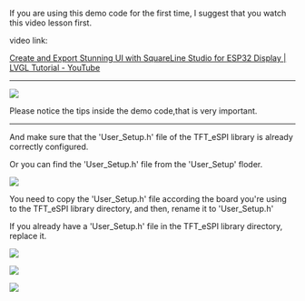 If you are using this demo code for the first time, I suggest that you watch this video lesson first.

video link:

[Create and Export Stunning UI with SquareLine Studio for ESP32 Display | LVGL Tutorial - YouTube](https://www.youtube.com/watch?v=Ls0uLyeAgiw)

------------------------------------------------------------------------------------------------------------------------------

![](https://github.com/Elecrow-RD/esp32-display/blob/master/2.4/3%E3%80%81arduino/2.4-2.8-3.5inch_Squareline_Demo/README/1.png?raw=true)

Please notice the tips inside the demo code,that is very important.

--------------------------------------------------------------------------------------------------------------------------

And make sure that the 'User_Setup.h' file of the TFT_eSPI library is already correctly configured.

Or you can find the 'User_Setup.h' file from the 'User_Setup' floder.

![](https://github.com/Elecrow-RD/esp32-display/blob/master/2.4/3%E3%80%81arduino/2.4-2.8-3.5inch_Squareline_Demo/README/2.png?raw=true)

You need to copy the 'User_Setup.h' file according the board you're using to the TFT_eSPI library directory, and then, rename it to 'User_Setup.h'

If you already have a 'User_Setup.h' file in the TFT_eSPI library directory, replace it.

![](https://github.com/Elecrow-RD/esp32-display/blob/master/2.4/3%E3%80%81arduino/2.4-2.8-3.5inch_Squareline_Demo/README/3.png?raw=true)

![](https://github.com/Elecrow-RD/esp32-display/blob/master/2.4/3%E3%80%81arduino/2.4-2.8-3.5inch_Squareline_Demo/README/4.png?raw=true)

![](https://github.com/Elecrow-RD/esp32-display/blob/master/2.4/3%E3%80%81arduino/2.4-2.8-3.5inch_Squareline_Demo/README/6.png?raw=true)

